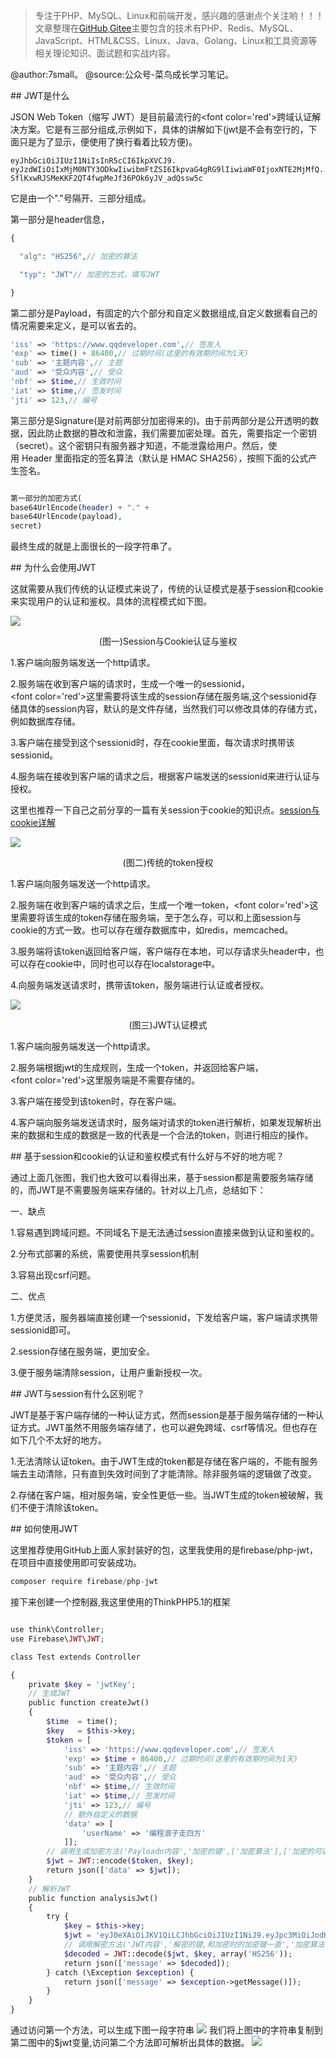 > 专注于PHP、MySQL、Linux和前端开发，感兴趣的感谢点个关注哟！！！文章整理在[GitHub](https://github.com/7small7),[Gitee](https://gitee.com/bruce_qiq)主要包含的技术有PHP、Redis、MySQL、JavaScript、HTML&CSS、Linux、Java、Golang、Linux和工具资源等相关理论知识、面试题和实战内容。

@author:7small。
@source:公众号-菜鸟成长学习笔记。

## JWT是什么

JSON Web Token（缩写 JWT）是目前最流行的<font color='red'>跨域</font>认证解决方案。它是有三部分组成,示例如下，具体的讲解如下(jwt是不会有空行的，下面只是为了显示，便使用了换行看着比较方便)。

```shell
eyJhbGciOiJIUzI1NiIsInR5cCI6IkpXVCJ9.
eyJzdWIiOiIxMjM0NTY3ODkwIiwibmFtZSI6IkpvaG4gRG9lIiwiaWF0IjoxNTE2MjMfQ.
SflKxwRJSMeKKF2QT4fwpMeJf36POk6yJV_adQssw5c
```
它是由一个"."号隔开、三部分组成。

第一部分是header信息，

```php
{

  "alg": "HS256",// 加密的算法

  "typ": "JWT"// 加密的方式，填写JWT

}

```

第二部分是Payload，有固定的六个部分和自定义数据组成,自定义数据看自己的情况需要来定义，是可以省去的。

```php
'iss' => 'https://www.qqdeveloper.com',// 签发人
'exp' => time() + 86400,// 过期时间(这里的有效期时间为1天)
'sub' => '主题内容',// 主题
'aud' => '受众内容',// 受众
'nbf' => $time,// 生效时间
'iat' => $time,// 签发时间
'jti' => 123,// 编号

```

第三部分是Signature(是对前两部分加密得来的)。由于前两部分是公开透明的数据，因此防止数据的篡改和泄露，我们需要加密处理。首先，需要指定一个密钥（secret）。这个密钥只有服务器才知道，不能泄露给用户。然后，使用 Header 里面指定的签名算法（默认是 HMAC SHA256），按照下面的公式产生签名。

```php

第一部分的加密方式(
base64UrlEncode(header) + "." +
base64UrlEncode(payload),
secret)
```

最终生成的就是上面很长的一段字符串了。

## 为什么会使用JWT

这就需要从我们传统的认证模式来说了，传统的认证模式是基于session和cookie来实现用户的认证和鉴权。具体的流程模式如下图。

![](http://qiniucloud.qqdeveloper.com/%E5%B1%8F%E5%B9%95%E5%BF%AB%E7%85%A7%202019-09-09%2021.00.14.png)

<center>(图一)Session与Cookie认证与鉴权</center>

1.客户端向服务端发送一个http请求。

2.服务端在收到客户端的请求时，生成一个唯一的sessionid，<font color='red'>这里需要将该生成的session存储在服务端</font>,这个sessionid存储具体的session内容，默认的是文件存储，当然我们可以修改具体的存储方式，例如数据库存储。

3.客户端在接受到这个sessionid时，存在cookie里面，每次请求时携带该sessionid。

4.服务端在接收到客户端的请求之后，根据客户端发送的sessionid来进行认证与授权。

这里也推荐一下自己之前分享的一篇有关session于cookie的知识点。[session与cookie详解](https://www.qqdeveloper.com/2019/08/18/PHP-session%E4%B8%8Ecookie%E8%AF%A6%E8%A7%A3/)

![](http://qiniucloud.qqdeveloper.com/%E5%B1%8F%E5%B9%95%E5%BF%AB%E7%85%A7%202019-09-09%2021.08.19.png)

<center>(图二)传统的token授权</center>

1.客户端向服务端发送一个http请求。

2.服务端在收到客户端的请求之后，生成一个唯一token，<font color='red'>这里需要将该生成的token存储在服务端</font>，至于怎么存，可以和上面session与cookie的方式一致。也可以存在缓存数据库中，如redis，memcached。

3.服务端将该token返回给客户端，客户端存在本地，可以存请求头header中，也可以存在cookie中，同时也可以存在localstorage中。

4.向服务端发送请求时，携带该token，服务端进行认证或者授权。

![](http://qiniucloud.qqdeveloper.com/%E5%B1%8F%E5%B9%95%E5%BF%AB%E7%85%A7%202019-09-09%2021.13.30.png)

<center>(图三)JWT认证模式</center>

1.客户端向服务端发送一个http请求。

2.服务端根据jwt的生成规则，生成一个token，并返回给客户端，<font color='red'>这里服务端是不需要存储的</font>。

3.客户端在接受到该token时，存在客户端。

4.客户端向服务端发送请求时，服务端对请求的token进行解析，如果发现解析出来的数据和生成的数据是一致的代表是一个合法的token，则进行相应的操作。

## 基于session和cookie的认证和鉴权模式有什么好与不好的地方呢？

通过上面几张图，我们也大致可以看得出来，基于session都是需要服务端存储的，而JWT是不需要服务端来存储的。针对以上几点，总结如下：

一、缺点

1.容易遇到跨域问题。不同域名下是无法通过session直接来做到认证和鉴权的。

2.分布式部署的系统，需要使用共享session机制

3.容易出现csrf问题。

二、优点

1.方便灵活，服务器端直接创建一个sessionid，下发给客户端，客户端请求携带sessionid即可。

2.session存储在服务端，更加安全。

3.便于服务端清除session，让用户重新授权一次。

## JWT与session有什么区别呢？

JWT是基于客户端存储的一种认证方式，然而session是基于服务端存储的一种认证方式。JWT虽然不用服务端存储了，也可以避免跨域、csrf等情况。但也存在如下几个不太好的地方。

1.无法清除认证token。由于JWT生成的token都是存储在客户端的，不能有服务端去主动清除，只有直到失效时间到了才能清除。除非服务端的逻辑做了改变。

2.存储在客户端，相对服务端，安全性更低一些。当JWT生成的token被破解，我们不便于清除该token。

## 如何使用JWT

这里推荐使用GitHub上面人家封装好的包，这里我使用的是firebase/php-jwt，在项目中直接使用即可安装成功。

```php 
composer require firebase/php-jwt
```

接下来创建一个控制器,我这里使用的ThinkPHP5.1的框架
```php

use think\Controller;
use Firebase\JWT\JWT;

class Test extends Controller

{
    private $key = 'jwtKey';
    // 生成JWT
    public function createJwt()
    {
        $time  = time();
        $key   = $this->key;
        $token = [
            'iss' => 'https://www.qqdeveloper.com',// 签发人
            'exp' => $time + 86400,// 过期时间(这里的有效期时间为1天)
            'sub' => '主题内容',// 主题
            'aud' => '受众内容',// 受众
            'nbf' => $time,// 生效时间
            'iat' => $time,// 签发时间
            'jti' => 123,// 编号
            // 额外自定义的数据
            'data' => [
                'userName' => '编程浪子走四方'
            ]];
        // 调用生成加密方法('Payloadn内容','加密的键',['加密算法'],['加密的可以'],['JWT的header头'])
        $jwt = JWT::encode($token, $key);
        return json(['data' => $jwt]);
    }
    // 解析JWT
    public function analysisJwt()
    {
        try {
            $key = $this->key;
            $jwt = 'eyJ0eXAiOiJKV1QiLCJhbGciOiJIUzI1NiJ9.eyJpc3MiOiJodHRwOlwvXC9leGFtcGxlLm9yZyIsImV4cCI6MTU2ODA5NjE4MCwic3ViIjoiXHU0ZTNiXHU5ODk4XHU1MTg1XHU1YmI5IiwiYXVkIjoiXHU1M2Q3XHU0ZjE3XHU1MTg1XHU1YmI5IiwibmJmIjoxNTY4MDA5NzgwLCJpYXQiOjE1NjgwMDk3ODAsImp0aSI6MTIzLCJkYXRhIjp7InVzZXJOYW1lIjoiXHU3ZjE2XHU3YTBiXHU2ZDZhXHU1YjUwXHU4ZDcwXHU1NmRiXHU2NWI5In19.kHb_9Np0zjE25YE9czUEGvmFPYtqMJT9tuZzJTuMZl0';
            // 调用解密方法('JWT内容','解密的键,和加密时的加密键一直','加密算法')
            $decoded = JWT::decode($jwt, $key, array('HS256'));
            return json(['message' => $decoded]);
        } catch (\Exception $exception) {
            return json(['message' => $exception->getMessage()]);
        }
    }
}
```

通过访问第一个方法，可以生成下图一段字符串
![](http://qiniucloud.qqdeveloper.com/create.jpg)
我们将上图中的字符串复制到第二图中的$jwt变量,访问第二个方法即可解析出具体的数据。
![](http://qiniucloud.qqdeveloper.com/%E8%A7%A3%E5%AF%86.jpg)